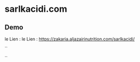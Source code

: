 # sarlkacidi.com
## Demo 
le Lien : le Lien : https://zakaria.aljazairinutrition.com/sarlkacidi/

``

``
